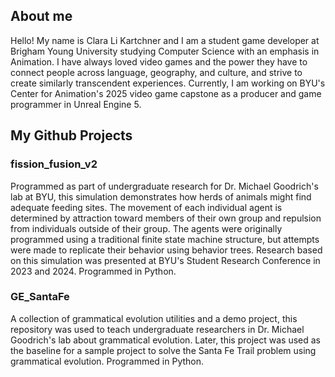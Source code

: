 ## About me
Hello! My name is Clara Li Kartchner and I am a student game developer at Brigham Young University studying Computer Science with an emphasis in Animation. I have always loved video games and the power they have to connect people across language, geography, and culture, and strive to create similarly transcendent experiences. Currently, I am working on BYU's Center for Animation's 2025 video game capstone as a producer and game programmer in Unreal Engine 5. <!--TODO: add an ending sentence about skills or passions idk get feedback-->

## My Github Projects
### fission_fusion_v2
Programmed as part of undergraduate research for Dr. Michael Goodrich's lab at BYU, this simulation demonstrates how herds of animals might find adequate feeding sites. The movement of each individual agent is determined by attraction toward members of their own group and repulsion from individuals outside of their group. The agents were originally programmed using a traditional finite state machine structure, but attempts were made to replicate their behavior using behavior trees. Research based on this simulation was presented at BYU's Student Research Conference in 2023 and 2024. Programmed in Python.

### GE_SantaFe
A collection of grammatical evolution utilities and a demo project, this repository was used to teach undergraduate researchers in Dr. Michael Goodrich's lab about grammatical evolution. Later, this project was used as the baseline for a sample project to solve the Santa Fe Trail problem using grammatical evolution. Programmed in Python.
<!--
**cmlkartchner/cmlkartchner** is a ✨ _special_ ✨ repository because its `README.md` (this file) appears on your GitHub profile.

Here are some ideas to get you started:

- 🔭 I’m currently working on ...
- 🌱 I’m currently learning ...
- 👯 I’m looking to collaborate on ...
- 🤔 I’m looking for help with ...
- 💬 Ask me about ...
- 📫 How to reach me: ...
- 😄 Pronouns: ...
- ⚡ Fun fact: ...
-->
